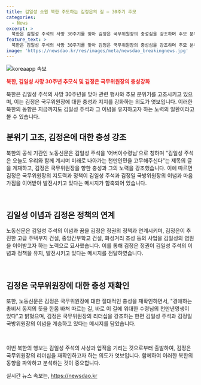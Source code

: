 ```yaml
---
title: 김일성 소원 북한 주도하는 김정은의 길 – 30주기 추모
categories:
  - News
excerpt: >
  북한은 김일성 주석의 사망 30주기를 맞아 김정은 국무위원장의 충성심을 강조하며 추모 분위기를 고조시키고 있다. 김정은은 김일성과 김정일의 업적을 이어받아 새로운 력사의 시대를 열었다고 주장하며, 고급 주택부지 건설과 주체사상 보급활동을 통해 김일성의 이상을 실현한다고 밝혔다. 이에 따라 김정은에 대한 절대적 충성을 강조하고, 김일성을 영원히 받들어 모시자는 김정은의 발언을 강조했다. 이러한 분위기 속에서 정부 당국은 김정은의 참배 여부를 주시하고 있다. (출처: 뉴시스)
feature_text: >
  북한은 김일성 주석의 사망 30주기를 맞아 김정은 국무위원장의 충성심을 강조하며 추모 분위기를 고조시키고 있다. 김정은은 김일성과 김정일의 업적을 이어받아 새로운 력사의 시대를 열었다고 주장하며, 고급 주택부지 건설과 주체사상 보급활동을 통해 김일성의 이상을 실현한다고 밝혔다. 이에 따라 김정은에 대한 절대적 충성을 강조하고, 김일성을 영원히 받들어 모시자는 김정은의 발언을 강조했다. 이러한 분위기 속에서 정부 당국은 김정은의 참배 여부를 주시하고 있다. (출처: 뉴시스)
image: 'https://newsdao.kr/res/images/meta/newsdao_breakingnews.jpg'
---
```


<p><img src="https://newsdao.kr/res/images/meta/newsdao_breakingnews.jpg" alt="koreaapp 속보" /></p>

<p><b><span style="color: #ee2323;">북한, 김일성 사망 30주년 추모식 및 김정은 국무위원장의 충성강화</span></b></p>

<p>북한은 김일성 주석의 사망 30주년을 맞아 관련 행사와 추모 분위기를 고조시키고 있으며, 이는 김정은 국무위원장에 대한 충성과 지지를 강화하는 의도가 엿보입니다. 이러한 북한의 동향은 지금까지도 김일성 주석과 그 이념을 유지하고자 하는 노력의 일환이라고 볼 수 있습니다.</p>

<h2 data-ke-size="size26">분위기 고조, 김정은에 대한 충성 강조</h2>

<p>북한의 공식 기관인 노동신문은 김일성 주석을 '어버이수령님'으로 칭하며 "김일성 주석은 오늘도 우리와 함께 계시며 미래로 나아가는 천만인민을 고무해주신다"는 제목의 글을 게재하고, 김정은 국무위원장을 향한 충성과 그의 노력을 강조했습니다. 이에 따르면 김정은 국무위원장의 지도력과 정책이 김일성 주석과 김정일 국방위원장의 이념과 마음가짐을 이어받아 발전시키고 있다는 메시지가 함축되어 있습니다.</p>

<p data-ke-size="size16">&nbsp;</p>

<h2 data-ke-size="size26">김일성 이념과 김정은 정책의 연계</h2>

<p>노동신문은 김일성 주석의 이념과 꿈을 김정은 정권의 정책과 연계시키며, 김정은이 추진한 고급 주택부지 건설, 중앙간부학교 건설, 화성거리 조성 등의 사업을 김일성의 염원을 이어받고자 하는 노력으로 묘사했습니다. 이를 통해 김정은 정권이 김일성 주석의 이념과 정책을 유지, 발전시키고 있다는 메시지를 전달하였습니다.</p>

<p data-ke-size="size16">&nbsp;</p>

<h2 data-ke-size="size26">김정은 국무위원장에 대한 충성 재확인</h2>

<p>또한, 노동신문은 김정은 국무위원장에 대한 절대적인 충성을 재확인하면서, "경애하는 총비서 동지의 뜻을 한몸 바쳐 따르는 길, 바로 이 길에 위대한 수령님의 천만년영생이 있다"고 밝혔으며, 김정은 국무위원장의 리더십을 강조하는 한편 김일성 주석과 김정일 국방위원장의 이념을 계승하고 있다는 메시지를 담았습니다.</p>

<p data-ke-size="size16">&nbsp;</p>

<p>이번 북한의 행보는 김일성 주석의 사상과 업적을 기리는 것으로부터 출발하여, 김정은 국무위원장의 리더십을 재확인하고자 하는 의도가 엿보입니다. 함께하여 이러한 북한의 동향을 파악하고 분석하는 것이 중요합니다.</p>
실시간 뉴스 속보는, <a href="https://newsdao.kr" rel="dofollow">https://newsdao.kr</a>



